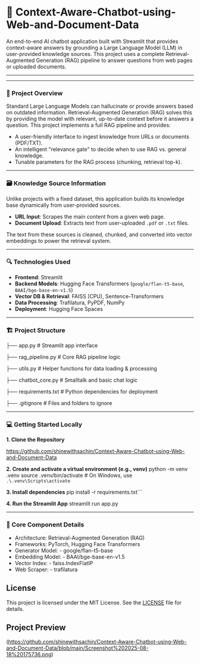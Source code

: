 # 🚀 Context-Aware-Chatbot-using-Web-and-Document-Data
An end-to-end AI chatbot application built with Streamlit that provides context-aware answers by grounding a Large Language Model (LLM) in user-provided knowledge sources. This project uses a complete Retrieval-Augmented Generation (RAG) pipeline to answer questions from web pages or uploaded documents.

---

---

### 🧠 Project Overview

Standard Large Language Models can hallucinate or provide answers based on outdated information. Retrieval-Augmented Generation (RAG) solves this by providing the model with relevant, up-to-date context before it answers a question. This project implements a full RAG pipeline and provides:

*   A user-friendly interface to ingest knowledge from URLs or documents (PDF/TXT).
*   An intelligent "relevance gate" to decide when to use RAG vs. general knowledge.
*   Tunable parameters for the RAG process (chunking, retrieval top-k).

---

### 🗃 Knowledge Source Information

Unlike projects with a fixed dataset, this application builds its knowledge base dynamically from user-provided sources.

*   **URL Input**: Scrapes the main content from a given web page.
*   **Document Upload**: Extracts text from user-uploaded `.pdf` or `.txt` files.

The text from these sources is cleaned, chunked, and converted into vector embeddings to power the retrieval system.

---

### 🔍 Technologies Used

*   **Frontend**: Streamlit
*   **Backend Models**: Hugging Face Transformers (`google/flan-t5-base`, `BAAI/bge-base-en-v1.5`)
*   **Vector DB & Retrieval**: FAISS (CPU), Sentence-Transformers
*   **Data Processing**: Trafilatura, PyPDF, NumPy
*   **Deployment**: Hugging Face Spaces

---

### 🏗 Project Structure
├── app.py # Streamlit app interface

├── rag_pipeline.py # Core RAG pipeline logic

├── utils.py # Helper functions for data loading & processing

├── chatbot_core.py # Smalltalk and basic chat logic

├── requirements.txt # Python dependencies for deployment

├── .gitignore # Files and folders to ignore


---

### 💻 Getting Started Locally

**1. Clone the Repository**

https://github.com/shinewithsachin/Context-Aware-Chatbot-using-Web-and-Document-Data

**2. Create and activate a virtual environment (e.g., venv)**
python -m venv .venv
source .venv/bin/activate  # On Windows, use `.\.venv\Scripts\activate`

**3. Install dependencies**
pip install -r requirements.txt```

**4. Run the Streamlit App**
streamlit run app.py

---

### 🧪 Core Component Details

* Architecture: Retrieval-Augmented Generation (RAG)
* Frameworks: PyTorch, Hugging Face Transformers
* Generator Model: - google/flan-t5-base
* Embedding Model: - BAAI/bge-base-en-v1.5
* Vector Index: - faiss.IndexFlatIP
* Web Scraper: - trafilatura

## License
This project is licensed under the MIT License. See the [LICENSE](LICENSE) file for details.


## Project Preview



(https://github.com/shinewithsachin/Context-Aware-Chatbot-using-Web-and-Document-Data/blob/main/Screenshot%202025-08-18%20175736.png)


